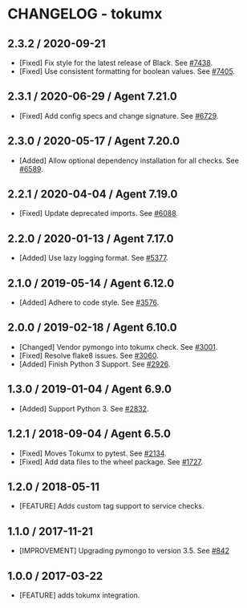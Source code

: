 # CHANGELOG - tokumx

## 2.3.2 / 2020-09-21

* [Fixed] Fix style for the latest release of Black. See [#7438](https://github.com/DataDog/integrations-core/pull/7438).
* [Fixed] Use consistent formatting for boolean values. See [#7405](https://github.com/DataDog/integrations-core/pull/7405).

## 2.3.1 / 2020-06-29 / Agent 7.21.0

* [Fixed] Add config specs and change signature. See [#6729](https://github.com/DataDog/integrations-core/pull/6729).

## 2.3.0 / 2020-05-17 / Agent 7.20.0

* [Added] Allow optional dependency installation for all checks. See [#6589](https://github.com/DataDog/integrations-core/pull/6589).

## 2.2.1 / 2020-04-04 / Agent 7.19.0

* [Fixed] Update deprecated imports. See [#6088](https://github.com/DataDog/integrations-core/pull/6088).

## 2.2.0 / 2020-01-13 / Agent 7.17.0

* [Added] Use lazy logging format. See [#5377](https://github.com/DataDog/integrations-core/pull/5377).

## 2.1.0 / 2019-05-14 / Agent 6.12.0

* [Added] Adhere to code style. See [#3576](https://github.com/DataDog/integrations-core/pull/3576).

## 2.0.0 / 2019-02-18 / Agent 6.10.0

* [Changed] Vendor pymongo into tokumx check. See [#3001](https://github.com/DataDog/integrations-core/pull/3001).
* [Fixed] Resolve flake8 issues. See [#3060](https://github.com/DataDog/integrations-core/pull/3060).
* [Added] Finish Python 3 Support. See [#2926](https://github.com/DataDog/integrations-core/pull/2926).

## 1.3.0 / 2019-01-04 / Agent 6.9.0

* [Added] Support Python 3. See [#2832][1].

## 1.2.1 / 2018-09-04 / Agent 6.5.0

* [Fixed] Moves Tokumx to pytest. See [#2134][2].
* [Fixed] Add data files to the wheel package. See [#1727][3].

## 1.2.0 / 2018-05-11

* [FEATURE] Adds custom tag support to service checks.

## 1.1.0 / 2017-11-21

* [IMPROVEMENT] Upgrading pymongo to version 3.5. See [#842][4]

## 1.0.0 / 2017-03-22

* [FEATURE] adds tokumx integration.

<!--- The following link definition list is generated by PimpMyChangelog --->
[1]: https://github.com/DataDog/integrations-core/pull/2832
[2]: https://github.com/DataDog/integrations-core/pull/2134
[3]: https://github.com/DataDog/integrations-core/pull/1727
[4]: https://github.com/DataDog/integrations-core/issues/842
